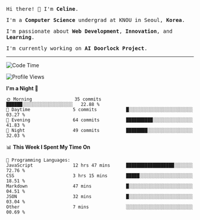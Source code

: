 <p><samp>Hi there! 👋 I'm <b>Celine</b>.</samp></p>
<p><samp>I'm a <b>Computer Science</b> undergrad at KNOU in Seoul, <b>Korea</b>.</samp></p>
<p><samp>I'm passionate about <b>Web Development</b>, <b>Innovation</b>, and <b>Learning</b>.</samp></p>
<p><samp>I'm currently working on <b>AI Doorlock Project</b>.</samp></p>
<hr>

<!--START_SECTION:celine-->
![Code Time](http://img.shields.io/badge/Code%20Time-43%20hrs%201%20min-blue)

![Profile Views](http://img.shields.io/badge/Profile%20Views-3-blue)

**I'm a Night 🦉** 

```text
🌞 Morning                35 commits          ██████░░░░░░░░░░░░░░░░░░░   22.88 % 
🌆 Daytime                5 commits           █░░░░░░░░░░░░░░░░░░░░░░░░   03.27 % 
🌃 Evening                64 commits          ██████████░░░░░░░░░░░░░░░   41.83 % 
🌙 Night                  49 commits          ████████░░░░░░░░░░░░░░░░░   32.03 % 
```


📊 **This Week I Spent My Time On** 

```text
💬 Programming Languages: 
JavaScript               12 hrs 47 mins      ██████████████████░░░░░░░   72.76 % 
CSS                      3 hrs 15 mins       █████░░░░░░░░░░░░░░░░░░░░   18.51 % 
Markdown                 47 mins             █░░░░░░░░░░░░░░░░░░░░░░░░   04.51 % 
JSON                     32 mins             █░░░░░░░░░░░░░░░░░░░░░░░░   03.04 % 
Other                    7 mins              ░░░░░░░░░░░░░░░░░░░░░░░░░   00.69 % 
```


<!--END_SECTION:celine-->
